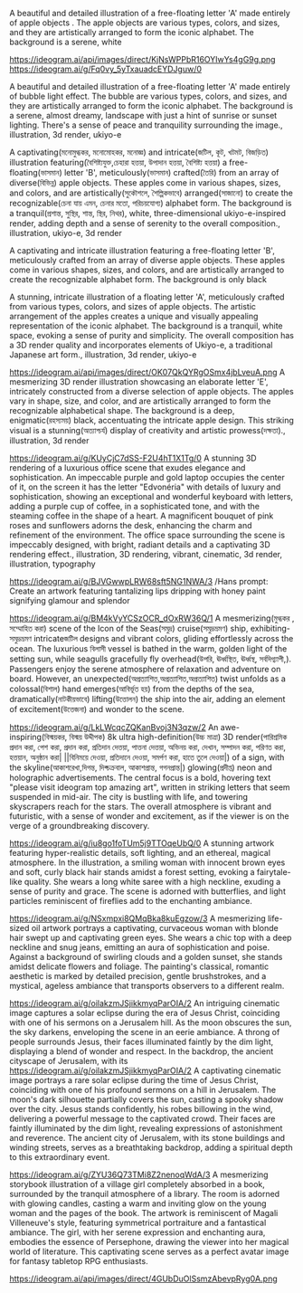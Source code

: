 A beautiful and detailed illustration of a free-floating letter 'A' made entirely of apple objects . The apple objects  are various types, colors, and sizes, and they are artistically arranged to form the iconic alphabet. The background is a serene, white

https://ideogram.ai/api/images/direct/KjNsWPPbR16OYIwYs4gG9g.png
https://ideogram.ai/g/Fq0vy_5yTxauadcEYDJguw/0

A beautiful and detailed illustration of a free-floating letter 'A' made entirely of bubble light effect. The bubble are various types, colors, and sizes, and they are artistically arranged to form the iconic alphabet. The background is a serene, almost dreamy, landscape with just a hint of sunrise or sunset lighting. There's a sense of peace and tranquility surrounding the image., 
illustration, 3d render, ukiyo-e


A captivating(মনোমুগ্ধকর, মনোমোহকর, মনোজ্ঞ) and intricate(জটিল, কূট, খটমট, বিজড়িত) illustration featuring(বৈশিষ্ট্যযুক্ত,চেহারা হত্তয়া, উপাদান হত্তয়া, বৈশিষ্ট্য হত্তয়া) a free-floating(ভাসমান) letter 'B', meticulously(ভাসমান) crafted(তৈরি) from an array of diverse(বিভিন্ন) apple objects. These apples come in various shapes, sizes, and colors, and are artistically(সুকৌশলে, শৈল্পিকভাবে) arranged(সাজানো) to create the recognizable(চেনা যায় এমন, চেনার মতো, পরিচয়যোগ্য) alphabet form. The background is a tranquil(প্রশান্ত, সুস্থির, শান্ত, স্থির, নিথর), white, three-dimensional ukiyo-e-inspired render, adding depth and a sense of serenity to the overall composition., illustration, ukiyo-e, 3d render

A captivating and intricate illustration featuring a free-floating letter 'B', meticulously crafted from an array of diverse apple objects. These apples come in various shapes, sizes, and colors, and are artistically arranged to create the recognizable alphabet form. The background is only black

A stunning, intricate illustration of a floating letter 'A', meticulously crafted from various types, colors, and sizes of apple objects. The artistic arrangement of the apples creates a unique and visually appealing representation of the iconic alphabet. The background is a tranquil, white space, evoking a sense of purity and simplicity. The overall composition has a 3D render quality and incorporates elements of Ukiyo-e, a traditional Japanese art form., illustration, 3d render, ukiyo-e

https://ideogram.ai/api/images/direct/OK07QkQYRgOSmx4jbLveuA.png
A mesmerizing 3D render illustration showcasing an elaborate letter 'E', intricately constructed from a diverse selection of apple objects. The apples vary in shape, size, and color, and are artistically arranged to form the recognizable alphabetical shape. The background is a deep, enigmatic(রহস্যময়) black, accentuating the intricate apple design. This striking visual is a stunning(অত্যাশ্চর্য) display of creativity and artistic prowess(দক্ষতা)., illustration, 3d render

https://ideogram.ai/g/KUyCjC7dSS-F2U4hT1X1Tg/0
A stunning 3D rendering of a luxurious office scene that exudes elegance and sophistication. An impeccable purple and gold laptop occupies the center of it, on the screen it has the letter "Edvonéria" with details of luxury and sophistication, showing an exceptional and wonderful keyboard with letters, adding a purple cup of coffee, in a sophisticated tone, and with the steaming coffee in the shape of a heart. A magnificent bouquet of pink roses and sunflowers adorns the desk, enhancing the charm and refinement of the environment. The office space surrounding the scene is impeccably designed, with bright, radiant details and a captivating 3D rendering effect., illustration, 3D rendering, vibrant, cinematic, 3d render, illustration, typography

https://ideogram.ai/g/BJVGwwpLRW68sft5NG1NWA/3
/Hans prompt: Create an artwork featuring tantalizing lips dripping with honey paint signifying glamour and splendor

https://ideogram.ai/g/BM4kVyYCSzOCR_dOxRW36Q/1
A mesmerizing(মুগ্ধকর , সম্মোহিত করা) scene of the Icon of the Seas(সমুদ্র) cruise(সমুদ্রভ্রমণ) ship, exhibiting-সমুদ্রভ্রমণ intricateজটিল designs and vibrant colors, gliding effortlessly across the ocean. The luxurious বিলাসী vessel is bathed in the warm, golden light of the setting sun, while seagulls gracefully fly overhead(উপরি, ঊর্ধ্বস্থিত, ঊর্ধ্বস্থ, সর্বদিগ্ব্যাপী,). Passengers enjoy the serene atmosphere of relaxation and adventure on board. However, an unexpected(অপ্রত্যাশিত,অপ্রত্যাশিত,অপ্রত্যাশিত) twist unfolds as a colossal(বিশাল) hand emerges(আবির্ভূত হয়) from the depths of the sea, dramatically(নাটকীয়ভাবে) lifting(উত্তোলন) the ship into the air, adding an element of excitement(উত্তেজনা) and wonder to the scene.

https://ideogram.ai/g/LkLWcqcZQKanBvoj3N3qzw/2
An awe-inspiring(বিস্ময়কর, বিস্ময় উদ্দীপক) 8k ultra high-definition(উচ্চ মাত্রা) 3D 
render(পারিশ্রমিক প্রদান করা, পেশ করা, প্রদান করা, প্রতিদান দেত্তয়া, পাত্তনা দেত্তয়া, অভিনয় করা, দেখান, সম্পাদন করা, পরিণত করা, হত্তয়ান, অনুষ্ঠান করা|
||বিনিময়ে দেওয়া, প্রতিদানে দেওয়া, সমর্পণ করা, হাতে তুলে দেওয়া|) of a sign, with the skyline(আকাশরেখা,দিগন্ত, দিক্চক্রবাল, আকাশপ্রান্ত, গগনপ্রান্ত|) glowing(প্রদীপ্ত) neon and holographic advertisements. The central focus is a bold, hovering text "please visit ideogram top amazing art", written in striking letters that seem suspended in mid-air. The city is bustling with life, and towering skyscrapers reach for the stars. The overall atmosphere is vibrant and futuristic, with a sense of wonder and excitement, as if the viewer is on the verge of a groundbreaking discovery.

https://ideogram.ai/g/iu8go1foTUm5j9TTOqeUbQ/0
A stunning artwork featuring hyper-realistic details, soft lighting, and an ethereal, magical atmosphere. In the illustration, a smiling woman with innocent brown eyes and soft, curly black hair stands amidst a forest setting, evoking a fairytale-like quality. She wears a long white saree with a high neckline, exuding a sense of purity and grace. The scene is adorned with butterflies, and light particles reminiscent of fireflies add to the enchanting ambiance.

https://ideogram.ai/g/NSxmpxi8QMqBka8kuEgzow/3
A mesmerizing life-sized oil artwork portrays a captivating, curvaceous woman with blonde hair swept up and captivating green eyes. She wears a chic top with a deep neckline and snug jeans, emitting an aura of sophistication and poise. Against a background of swirling clouds and a golden sunset, she stands amidst delicate flowers and foliage. The painting's classical, romantic aesthetic is marked by detailed precision, gentle brushstrokes, and a mystical, ageless ambiance that transports observers to a different realm.

https://ideogram.ai/g/oilakzmJSjikkmyqParOIA/2
An intriguing cinematic image captures a solar eclipse during the era of Jesus Christ, coinciding with one of his sermons on a Jerusalem hill. As the moon obscures the sun, the sky darkens, enveloping the scene in an eerie ambiance. A throng of people surrounds Jesus, their faces illuminated faintly by the dim light, displaying a blend of wonder and respect. In the backdrop, the ancient cityscape of Jerusalem, with its
https://ideogram.ai/g/oilakzmJSjikkmyqParOIA/2
A captivating cinematic image portrays a rare solar eclipse during the time of Jesus Christ, coinciding with one of his profound sermons on a hill in Jerusalem. The moon's dark silhouette partially covers the sun, casting a spooky shadow over the city. Jesus stands confidently, his robes billowing in the wind, delivering a powerful message to the captivated crowd. Their faces are faintly illuminated by the dim light, revealing expressions of astonishment and reverence. The ancient city of Jerusalem, with its stone buildings and winding streets, serves as a breathtaking backdrop, adding a spiritual depth to this extraordinary event.

https://ideogram.ai/g/ZYU36Q73TMi8Z2nenoqWdA/3
A mesmerizing storybook illustration of a village girl completely absorbed in a book, surrounded by the tranquil atmosphere of a library. The room is adorned with glowing candles, casting a warm and inviting glow on the young woman and the pages of the book. The artwork is reminiscent of Magali Villeneuve's style, featuring symmetrical portraiture and a fantastical ambiance. The girl, with her serene expression and enchanting aura, embodies the essence of Persephone, drawing the viewer into her magical world of literature. This captivating scene serves as a perfect avatar image for fantasy tabletop RPG enthusiasts.


https://ideogram.ai/api/images/direct/4GUbDuOlSsmzAbevpRyg0A.png